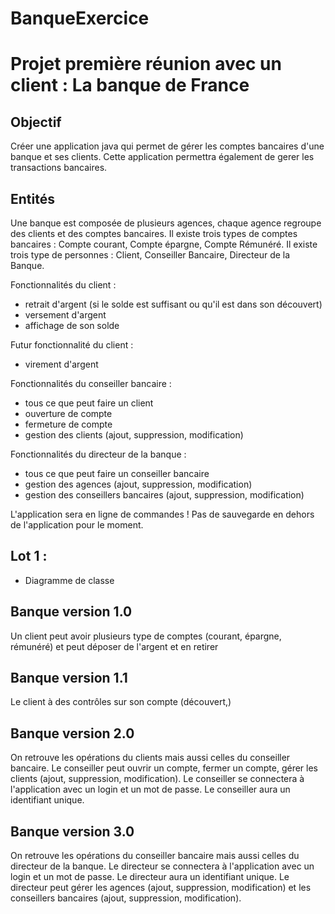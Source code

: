 # BanqueExercice
# Projet première réunion avec un client : La banque de France

## Objectif

Créer une application java qui permet de gérer les comptes bancaires d'une banque et ses clients.
Cette application permettra également de gerer les transactions bancaires.

## Entités

Une banque est composée de plusieurs agences, chaque agence regroupe des clients et des comptes bancaires.
Il existe trois types de comptes bancaires : Compte courant, Compte épargne, Compte Rémunéré. 
Il existe trois type de personnes : Client, Conseiller Bancaire, Directeur de la Banque.

Fonctionnalités du client :
- retrait d'argent (si le solde est suffisant ou qu'il est dans son découvert)
- versement d'argent
- affichage de son solde

Futur fonctionnalité du client :
- virement d'argent

Fonctionnalités du conseiller bancaire :
- tous ce que peut faire un client
- ouverture de compte
- fermeture de compte
- gestion des clients (ajout, suppression, modification)

Fonctionnalités du directeur de la banque :
- tous ce que peut faire un conseiller bancaire
- gestion des agences (ajout, suppression, modification)
- gestion des conseillers bancaires (ajout, suppression, modification)

L'application sera en ligne de commandes !
Pas de sauvegarde en dehors de l'application pour le moment.

## Lot 1 :

- Diagramme de classe

## Banque version 1.0

Un client peut avoir plusieurs type de comptes (courant, épargne, rémunéré) et peut déposer de l'argent et en retirer

## Banque version 1.1

Le client à des contrôles sur son compte (découvert,)

## Banque version 2.0

On retrouve les opérations du clients mais aussi celles du conseiller bancaire. Le conseiller peut ouvrir un compte, fermer un compte, gérer les clients (ajout, suppression, modification).
Le conseiller se connectera à l'application avec un login et un mot de passe. Le conseiller aura un identifiant unique.

## Banque version 3.0

On retrouve les opérations du conseiller bancaire mais aussi celles du directeur de la banque. Le directeur se connectera à l'application avec un login et un mot de passe. Le directeur aura un identifiant unique.
Le directeur peut gérer les agences (ajout, suppression, modification) et les conseillers bancaires (ajout, suppression, modification).


